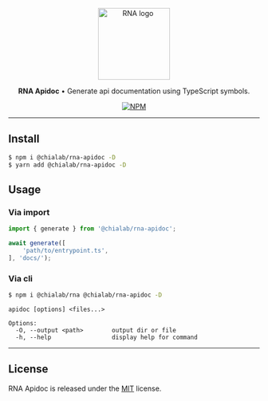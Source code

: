 <p align="center">
    <a href="https://www.chialab.io/p/rna">
        <img alt="RNA logo" width="144" height="144" src="https://raw.githack.com/chialab/rna/main/logo.svg" />
    </a>
</p>

<p align="center">
    <strong>RNA Apidoc</strong> • Generate api documentation using TypeScript symbols.
</p>

<p align="center">
    <a href="https://www.npmjs.com/package/@chialab/rna-apidoc"><img alt="NPM" src="https://img.shields.io/npm/v/@chialab/rna-apidoc.svg?style=flat-square"></a>
</p>

---

## Install

```sh
$ npm i @chialab/rna-apidoc -D
$ yarn add @chialab/rna-apidoc -D
```

## Usage

### Via import

```js
import { generate } from '@chialab/rna-apidoc';

await generate([
    'path/to/entrypoint.ts',
], 'docs/');
```

### Via cli

```sh
$ npm i @chialab/rna @chialab/rna-apidoc -D
```

```
apidoc [options] <files...>

Options:
  -O, --output <path>        output dir or file
  -h, --help                 display help for command
```

---

## License

RNA Apidoc is released under the [MIT](https://github.com/chialab/rna/blob/master/packages/rna-apidoc/LICENSE) license.
